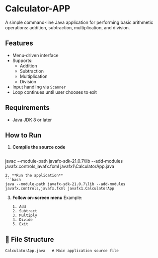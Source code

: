 # Calculator-APP
A simple command-line Java application for performing basic arithmetic operations: addition, subtraction, multiplication, and division.
## Features
* Menu-driven interface
* Supports:
  * Addition
  * Subtraction
  * Multiplication
  * Division
* Input handling via `Scanner`
* Loop continues until user chooses to exit
## Requirements
* Java JDK 8 or later
## How to Run
1. **Compile the source code**
   ```bash
javac --module-path javafx-sdk-21.0.7\lib --add-modules javafx.controls,javafx.fxml javafx1\CalculatorApp.java
   ```
2. **Run the application**
   ```bash
java --module-path javafx-sdk-21.0.7\lib --add-modules javafx.controls,javafx.fxml javafx1.CalculatorApp
   ```
3. **Follow on-screen menu**
   Example:
   ```
   1. Add
   2. Subtract
   3. Multiply
   4. Divide
   5. Exit
   ```
## 📁 File Structure
```
CalculatorApp.java   # Main application source file
```
